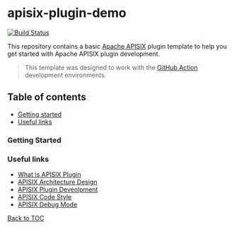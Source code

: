 # apisix-plugin-demo

[![Build Status][badge-action-img]][badge-action-url]

This repository contains a basic [Apache APISIX](https://github.com/apache/apisix) plugin template to help you
get started with Apache APISIX plugin development.

> This template was designed to work with the [GitHub Action](https://github.com/features/actions) development environments.

## Table of contents
- [Getting started](#getting-started) 
- [Useful links](#useful-links)

### Getting Started

### Useful links
- [What is APISIX Plugin][plugin]
- [APISIX Architecture Design][apisix-architecture-design]
- [APISIX Plugin Deveolpment][plugin-develop]
- [APISIX Code Style][apisix-code-style]
- [APISIX Debug Mode][apisix-debug-mode]

[Back to TOC](#table-of-contents)

[badge-action-url]: https://github.com/api7/apisix-plugin-template/actions
[badge-action-img]: https://github.com/api7/apisix-plugin-template/actions/workflows/ci.yml/badge.svg

[apisix-architecture-design]: https://apisix.apache.org/docs/apisix/architecture-design/apisix
[plugin]: https://apisix.apache.org/docs/apisix/architecture-design/plugin
[plugin-develop]: https://apisix.apache.org/docs/apisix/plugin-develop
[apisix-code-style]: https://github.com/apache/apisix/blob/master/CODE_STYLE.md
[apisix-debug-mode]: https://apisix.apache.org/docs/apisix/architecture-design/debug-mode
